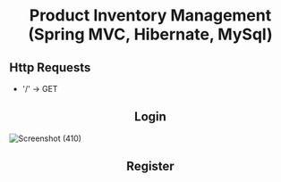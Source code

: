 <h1 align="center">Product Inventory Management (Spring MVC, Hibernate, MySql)</h1>
<h2>Http Requests</h2>
<ul>
  <li>'/' -> GET</li>
</ul>

<h2 align="center">Login</h2>

![Screenshot (410)](https://user-images.githubusercontent.com/45397761/151669706-277326e6-58a2-48a9-8449-0b5d6330f5dc.png)

<h2 align="center">Register</h2>
